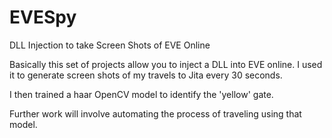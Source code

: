 # EVESpy
DLL Injection to take Screen Shots of EVE Online

Basically this set of projects allow you to inject a DLL into EVE online. I used it to generate screen shots of my travels to Jita every 
30 seconds. 

I then trained a haar OpenCV model to identify the 'yellow' gate.

Further work will involve automating the process of traveling using that model.
